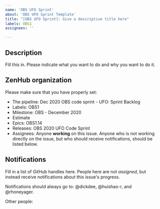 ```yaml
---
name: 'OBS UFO Sprint'
about: 'OBS UFO Sprint Template'
title: "[OBS UFO Sprint]: Give a descriptive title here"
labels: OBS1
assignees: ''

---
```


## Description

Fill this in. Please indicate what you want to do and why you want to do it.


## ZenHub organization

Please make sure that you have properly set:
- The pipeline: Dec 2020 OBS code sprint - UFO: Sprint Backlog
- Labels: OBS1
- Milestone: OBS - December 2020
- Estimate
- Epics: OBS1.14
- Releases: OBS 2020 UFO Code Sprint
- Assignees: Anyone **working** on this issue. Anyone who is not working directly on the issue, but
  who should receive notifications, should be listed below.

## Notifications

Fill in a list of GitHub handles here. People here are not *assigned*, but instead receive notifications
about this issue's progress.

Notifications should always go to: @dickdee, @huishao-r, and @rhoneyager.

Other people:

